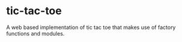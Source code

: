 # tic-tac-toe
A web based implementation of tic tac toe that makes use of factory functions and modules.